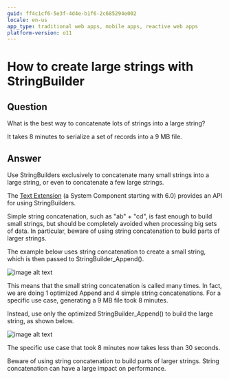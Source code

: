 ```yaml
---
guid: ff4c1cf6-5e3f-4d4e-b1f6-2c685294e002
locale: en-us
app_type: traditional web apps, mobile apps, reactive web apps
platform-version: o11
---
```


# How to create large strings with StringBuilder

## Question

What is the best way to concatenate lots of strings into a large string?

It takes 8 minutes to serialize a set of records into a 9 MB file.

## Answer

Use StringBuilders exclusively to concatenate many small strings into a large string, or even to concatenate a few large strings.

The [Text Extension](http://www.outsystems.com/NetworkSolutions/ProjectDetail.aspx?ProjectId=67) (a System Component starting with 6.0) provides an API for using StringBuilders.

Simple string concatenation, such as "ab" + "cd", is fast enough to build small strings, but should be completely avoided when processing big sets of data. In particular, beware of using string concatenation to build parts of larger strings.

The example below uses string concatenation to create a small string, which is then passed to StringBuilder_Append().

![image alt text](images/How-to-create-large-strings-with-StringBuilder_0.png)

This means that the small string concatenation is called many times. In fact, we are doing 1 optimized Append and 4 simple string concatenations. For a specific use case, generating a 9 MB file took 8 minutes.

Instead, use only the optimized StringBuilder_Append() to build the large string, as shown below.

![image alt text](images/How-to-create-large-strings-with-StringBuilder_1.png)

The specific use case that took 8 minutes now takes less than 30 seconds.

<div class="warning" markdown="1">
Beware of using string concatenation to build parts of larger strings. String concatenation can have a large impact on performance.
</div>

